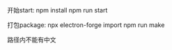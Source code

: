 <!--
 * @Author: 陈德立*******419287484@qq.com
 * @Date: 2022-03-15 18:34:04
 * @LastEditTime: 2022-03-16 09:51:16
 * @LastEditors: 陈德立*******419287484@qq.com
 * @Github: https://github.com/Alan1034
 * @Description: 
 * @FilePath: \desktop-map\readme.md
 * 
-->
开始start:
npm install
npm run start

打包package:
npx electron-forge import
npm run make 

路径内不能有中文